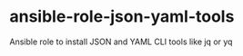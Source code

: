 ansible-role-json-yaml-tools
============================

Ansible role to install JSON and YAML CLI tools like jq or yq
